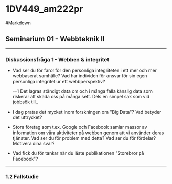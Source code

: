 1DV449_am222pr
==============
#Markdown
## Seminarium 01 - Webbteknik II
-------------

### Diskussionsfråga 1 - Webben & integritet


- Vad ser du för faror för den personliga integriteten i ett mer och mer webbaserat samhälle? Vad har individen för ansvar för sin egen personliga integritet ur ett webbperspektiv?
 
  --1 Det lagras ständigt data om och i många falla känslig data som riskerar att skada oss på många sett. 
      Dels en simpel sak som vid jobbsök till.. 
      

- I dag pratas det mycket inom forskningen om "Big Data"? Vad betyder det uttrycket?


- Stora företag som t.ex. Google och Facebook samlar massor av information om våra aktiviteter på webben genom att vi använder deras tjänster. Vad ser du för problem med detta? Vad ser du för fördelar? Motivera dina svar?


- Vad fick du för tankar när du läste publikationen "Storebror på Facebook"?


-------------
### 1.2 Fallstudie
